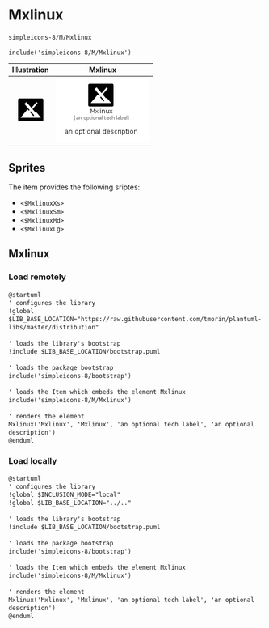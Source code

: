 # Mxlinux


```text
simpleicons-8/M/Mxlinux
```

```text
include('simpleicons-8/M/Mxlinux')
```



| Illustration | Mxlinux |
| :---: | :---: |
| ![illustration for Illustration](../../simpleicons-8/M/Mxlinux.png) | ![illustration for Mxlinux](../../simpleicons-8/M/Mxlinux.Local.png) |



## Sprites
The item provides the following sriptes:

- `<$MxlinuxXs>`
- `<$MxlinuxSm>`
- `<$MxlinuxMd>`
- `<$MxlinuxLg>`





## Mxlinux

### Load remotely
```plantuml
@startuml
' configures the library
!global $LIB_BASE_LOCATION="https://raw.githubusercontent.com/tmorin/plantuml-libs/master/distribution"

' loads the library's bootstrap
!include $LIB_BASE_LOCATION/bootstrap.puml

' loads the package bootstrap
include('simpleicons-8/bootstrap')

' loads the Item which embeds the element Mxlinux
include('simpleicons-8/M/Mxlinux')

' renders the element
Mxlinux('Mxlinux', 'Mxlinux', 'an optional tech label', 'an optional description')
@enduml
```

### Load locally
```plantuml
@startuml
' configures the library
!global $INCLUSION_MODE="local"
!global $LIB_BASE_LOCATION="../.."

' loads the library's bootstrap
!include $LIB_BASE_LOCATION/bootstrap.puml

' loads the package bootstrap
include('simpleicons-8/bootstrap')

' loads the Item which embeds the element Mxlinux
include('simpleicons-8/M/Mxlinux')

' renders the element
Mxlinux('Mxlinux', 'Mxlinux', 'an optional tech label', 'an optional description')
@enduml
```

